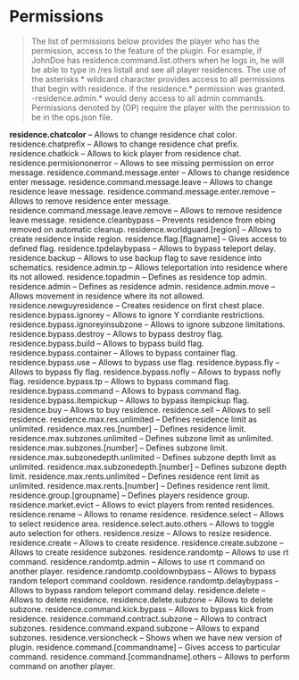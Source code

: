 # Permissions

> The list of permissions below provides the player who has the permission, access to the feature of the plugin.
For example, if JohnDoe has residence.command.list.others when he logs in, he will be able to type in /res listall and see all player residences.
The use of the asterisks * wildcard character provides access to all permissions that begin with residence. if the residence.* permission was granted.
-residence.admin.* would deny access to all admin commands.
Permissions denoted by (OP) require the player with the permission to be in the ops.json file.

**residence.chatcolor** – Allows to change residence chat color.
residence.chatprefix – Allows to change residence chat prefix.
residence.chatkick – Allows to kick player from residence chat.
residence.permisiononerror – Allows to see missing permission on error message.
residence.command.message.enter – Allows to change residence enter message.
residence.command.message.leave – Allows to change residence leave message.
residence.command.message.enter.remove – Allows to remove residence enter message.
residence.command.message.leave.remove – Allows to remove residence leave message.
residence.cleanbypass – Prevents residence from ebing removed on automatic cleanup.
residence.worldguard.[region] – Allows to create residence inside region.
residence.flag.[flagname] – Gives access to defined flag.
residence.tpdelaybypass – Allows to bypass teleport delay.
residence.backup – Allows to use backup flag to save residence into schematics.
residence.admin.tp – Allows teleportation into residence where its not allowed.
residence.topadmin – Defines as residence top admin.
residence.admin – Defines as residence admin.
residence.admin.move – Allows movement in residence where its not allowed.
residence.newguyresidence – Creates residence on first chest place.
residence.bypass.ignorey – Allows to ignore Y corrdiante restrictions.
residence.bypass.ignoreyinsubzone – Allows to ignore subzone limitations.
residence.bypass.destroy – Allows to bypass destroy flag.
residence.bypass.build – Allows to bypass build flag.
residence.bypass.container – Allows to bypass container flag.
residence.bypass.use – Allows to bypass use flag.
residence.bypass.fly – Allows to bypass fly flag.
residence.bypass.nofly – Allows to bypass nofly flag.
residence.bypass.tp – Allows to bypass command flag.
residence.bypass.command – Allows to bypass command flag.
residence.bypass.itempickup – Allows to bypass itempickup flag.
residence.buy – Allows to buy residence.
residence.sell – Allows to sell residence.
residence.max.res.unlimited – Defines residence limit as unlimited.
residence.max.res.[number] – Defines residence limit.
residence.max.subzones.unlimited – Defines subzone limit as unlimited.
residence.max.subzones.[number] – Defines subzone limit.
residence.max.subzonedepth.unlimited – Defines subzone depth limit as unlimited.
residence.max.subzonedepth.[number] – Defines subzone depth limit.
residence.max.rents.unlimited – Defines residence rent limit as unlimited.
residence.max.rents.[number] – Defines residence rent limit.
residence.group.[groupname] – Defines players residence group.
residence.market.evict – Allows to evict players from rented residences.
residence.rename – Allows to rename residence.
residence.select – Allows to select residence area.
residence.select.auto.others – Allows to toggle auto selection for others.
residence.resize – Allows to resize residence.
residence.create – Allows to create residence.
residence.create.subzone – Allows to create residence subzones.
residence.randomtp – Allows to use rt command.
residence.randomtp.admin – Allows to use rt command on another player.
residence.randomtp.cooldownbypass – Allows to bypass random teleport command cooldown.
residence.randomtp.delaybypass – Allows to bypass random teleport command delay.
residence.delete – Allows to delete residence.
residence.delete.subzone – Allows to delete subzone.
residence.command.kick.bypass – Allows to bypass kick from residence.
residence.command.contract.subzone – Allows to contract subzones.
residence.command.expand.subzone – Allows to expand subzones.
residence.versioncheck – Shows when we have new version of plugin.
residence.command.[commandname] – Gives access to particular command.
residence.command.[commandname].others – Allows to perform command on another player.
